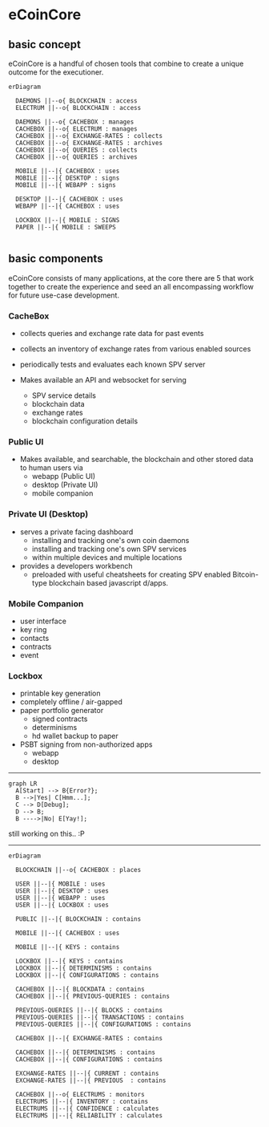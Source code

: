 # eCoinCore

## basic concept

eCoinCore is a handful of chosen tools that combine to create a unique outcome for the executioner.

``` mermaid
erDiagram

  DAEMONS ||--o{ BLOCKCHAIN : access
  ELECTRUM ||--o{ BLOCKCHAIN : access

  DAEMONS ||--o{ CACHEBOX : manages
  CACHEBOX ||--o{ ELECTRUM : manages
  CACHEBOX ||--o{ EXCHANGE-RATES : collects
  CACHEBOX ||--o{ EXCHANGE-RATES : archives
  CACHEBOX ||--o{ QUERIES : collects
  CACHEBOX ||--o{ QUERIES : archives

  MOBILE ||--|{ CACHEBOX : uses
  MOBILE ||--|{ DESKTOP : signs
  MOBILE ||--|{ WEBAPP : signs

  DESKTOP ||--|{ CACHEBOX : uses
  WEBAPP ||--|{ CACHEBOX : uses

  LOCKBOX ||--|{ MOBILE : SIGNS
  PAPER ||--|{ MOBILE : SWEEPS


```

## basic components

eCoinCore consists of many applications, at the core there are 5 that work together to create the experience and seed an all encompassing workflow for future use-case development.

### CacheBox  

  - collects queries and exchange rate data for past events  
  - collects an inventory of exchange rates from various enabled sources  
  - periodically tests and evaluates each known SPV server   

  - Makes available an API and websocket for serving   
    - SPV service details  
    - blockchain data  
    - exchange rates  
    - blockchain configuration details  

### Public UI  
  - Makes available, and searchable, the blockchain and other stored data to human users via 
    - webapp (Public UI)  
    - desktop (Private UI)  
    - mobile companion  

### Private UI (Desktop)
  - serves a private facing dashboard  
    - installing and tracking one's own coin daemons  
    - installing and tracking one's own SPV services   
    * within multiple devices and multiple locations  
  - provides a developers workbench
    - preloaded with useful cheatsheets for creating SPV enabled Bitcoin-type blockchain based javascript d/apps.

### Mobile Companion  
  - user interface  
  - key ring  
  - contacts  
  - contracts  
  - event  

### Lockbox
  - printable key generation
  - completely offline / air-gapped
  - paper portfolio generator
    - signed contracts
    - determinisms
    - hd wallet backup to paper
  - PSBT signing from non-authorized apps 
    - webapp
    - desktop

---

``` mermaid
graph LR
  A[Start] --> B{Error?};
  B -->|Yes| C[Hmm...];
  C --> D[Debug];
  D --> B;
  B ---->|No| E[Yay!];
```

still working on this.. :P

---

``` mermaid
erDiagram

  BLOCKCHAIN ||--o{ CACHEBOX : places

  USER ||--|{ MOBILE : uses
  USER ||--|{ DESKTOP : uses
  USER ||--|{ WEBAPP : uses
  USER ||--|{ LOCKBOX : uses

  PUBLIC ||--|{ BLOCKCHAIN : contains

  MOBILE ||--|{ CACHEBOX : uses

  MOBILE ||--|{ KEYS : contains

  LOCKBOX ||--|{ KEYS : contains
  LOCKBOX ||--|{ DETERMINISMS : contains
  LOCKBOX ||--|{ CONFIGURATIONS : contains

  CACHEBOX ||--|{ BLOCKDATA : contains
  CACHEBOX ||--|{ PREVIOUS-QUERIES : contains

  PREVIOUS-QUERIES ||--|{ BLOCKS : contains
  PREVIOUS-QUERIES ||--|{ TRANSACTIONS : contains
  PREVIOUS-QUERIES ||--|{ CONFIGURATIONS : contains

  CACHEBOX ||--|{ EXCHANGE-RATES : contains

  CACHEBOX ||--|{ DETERMINISMS : contains
  CACHEBOX ||--|{ CONFIGURATIONS : contains
    
  EXCHANGE-RATES ||--|{ CURRENT : contains
  EXCHANGE-RATES ||--|{ PREVIOUS  : contains

  CACHEBOX ||--o{ ELECTRUMS : monitors
  ELECTRUMS ||--|{ INVENTORY : contains
  ELECTRUMS ||--|{ CONFIDENCE : calculates
  ELECTRUMS ||--|{ RELIABILITY : calculates

```

